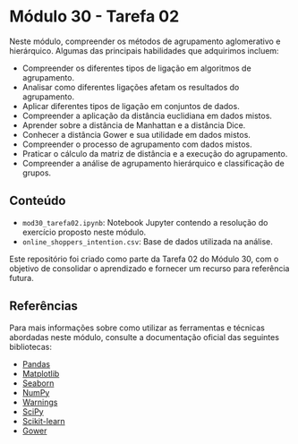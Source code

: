 # Módulo 30 - Tarefa 02

Neste módulo, compreender os métodos de agrupamento aglomerativo e hierárquico. Algumas das principais habilidades que adquirimos incluem:
- Compreender os diferentes tipos de ligação em algoritmos de agrupamento.
- Analisar como diferentes ligações afetam os resultados do agrupamento.
- Aplicar diferentes tipos de ligação em conjuntos de dados.
- Compreender a aplicação da distância euclidiana em dados mistos.
- Aprender sobre a distância de Manhattan e a distância Dice.
- Conhecer a distância Gower e sua utilidade em dados mistos.
- Compreender o processo de agrupamento com dados mistos.
- Praticar o cálculo da matriz de distância e a execução do agrupamento.
- Compreender a análise de agrupamento hierárquico e classificação de grupos.

## Conteúdo

- `mod30_tarefa02.ipynb`: Notebook Jupyter contendo a resolução do exercício proposto neste módulo.
- `online_shoppers_intention.csv`: Base de dados utilizada na análise.

Este repositório foi criado como parte da Tarefa 02 do Módulo 30, com o objetivo de consolidar o aprendizado e fornecer um recurso para referência futura.

## Referências

Para mais informações sobre como utilizar as ferramentas e técnicas abordadas neste módulo, consulte a documentação oficial das seguintes bibliotecas:

- [Pandas](https://pandas.pydata.org/docs/)
- [Matplotlib](https://matplotlib.org/stable/contents.html)
- [Seaborn](https://seaborn.pydata.org/tutorial.html)
- [NumPy](https://numpy.org/doc/)
- [Warnings](https://docs.python.org/3/library/warnings.html)
- [SciPy](https://docs.scipy.org/doc/scipy/)
- [Scikit-learn](https://scikit-learn.org/stable/)
- [Gower](https://github.com/wwwjk366/gower)

